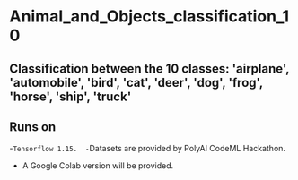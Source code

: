 # Animal_and_Objects_classification_10 
## Classification between the 10 classes: 'airplane', 'automobile', 'bird', 'cat', 'deer', 'dog', 'frog', 'horse', 'ship', 'truck'
## Runs on 
-`Tensorflow 1.15. 
-`Datasets are provided by PolyAI CodeML Hackathon. 
- A Google Colab version will be provided.

